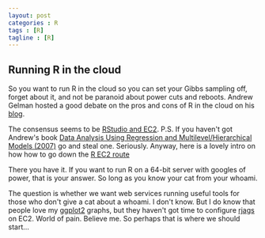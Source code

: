 ```yaml
---
layout: post
categories : R
tags : [R]
tagline : [R]
---
```


## Running R in the cloud

So you want to run R in the cloud so you can set your Gibbs sampling off, forget about it, and not be paranoid about power cuts and reboots. Andrew Gelman hosted a good debate on the pros and cons of R in the cloud on his <A href="http://andrewgelman.com/2011/07/r_on_the_cloud/">blog</A>.

The consensus seems to be <A href="http://rstudio.org/">RStudio and EC2</A>. P.S. If you haven't got Andrew's book <A href="http://www.stat.columbia.edu/~gelman/arm/">Data Analysis Using Regression and Multilevel/Hierarchical Models (2007)</A> go and steal one. Seriously. Anyway, here is a lovely intro on how how to go down the <A href="http://toreopsahl.com/2011/10/17/securely-using-r-and-rstudio-on-amazons-ec2/">R EC2 route</A>

There you have it. If you want to run R on a 64-bit server with googles of power, that is your answer. So long as you know your cat from your whoami.

The question is whether we want web services running useful tools for those who don't give a cat about a whoami. I don't know. But I do know that people love my <A href="http://had.co.nz/ggplot2/">ggplot2</A> graphs, but they haven't got time to configure <A href="http://cran.r-project.org/web/packages/rjags/rjags.pdf">rjags</A> on EC2. World of pain. Believe me. So perhaps that is where we should start...



